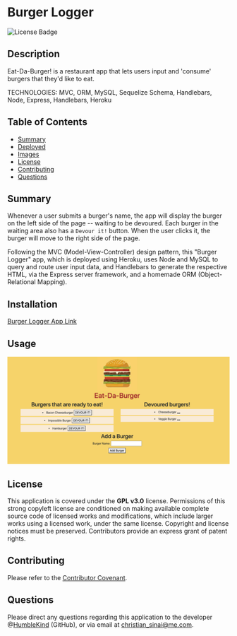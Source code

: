 # Burger Logger

![License Badge](https://img.shields.io/badge/lisence-GPL%20v3.0-green)

## Description
Eat-Da-Burger! is a restaurant app that lets users input and 'consume' burgers that they'd like to eat.

TECHNOLOGIES: MVC, ORM, MySQL, Sequelize Schema, Handlebars, Node, Express, Handlebars, Heroku

## Table of Contents
* [Summary](#summary)
* [Deployed](#deployed)
* [Images](#images)
* [License](#license)
* [Contributing](#contributing)
* [Questions](#questions)

## Summary
Whenever a user submits a burger's name, the app will display the burger on the left side of the page -- waiting to be devoured. Each burger in the waiting area also has a `Devour it!` button. When the user clicks it, the burger will move to the right side of the page.

Following the MVC (Model-View-Controller) design pattern, this "Burger Logger" app, which is deployed using Heroku, uses Node and MySQL to query and route user input data, and Handlebars to generate the respective HTML, via the Express server framework, and a homemade ORM (Object-Relational Mapping).

## Installation
[Burger Logger App Link](https://rocky-journey-33890.herokuapp.com/)

## Usage
![Burger Logger](screen-shot_1.png)

## License
This application is covered under the **GPL v3.0** license. Permissions of this strong copyleft license are conditioned on making available complete source code of licensed works and modifications, which include larger works using a licensed work, under the same license. Copyright and license notices must be preserved. Contributors provide an express grant of patent rights.

## Contributing
Please refer to the [Contributor Covenant](https://www.contributor-covenant.org/version/2/0/code_of_conduct/).

## Questions
Please direct any questions regarding this application to the developer @[HumbleKind](https://github.com/HumbleKind) (GitHub), or via email at christian_sinai@me.com.

